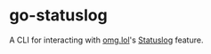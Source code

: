 # go-statuslog

A CLI for interacting with [omg.lol](https://omg.lol)'s [Statuslog](https://status.lol) feature.
